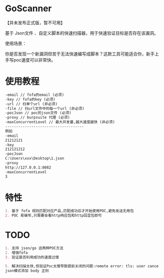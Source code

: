 # GoScanner 

【并未发布正式版，暂不可用】

基于 Json文件 、自定义脚本的快速扫描器，用于快速验证目标是否存在该漏洞。

使用场景：

你是否发现一个新漏洞但苦于无法快速编写成脚本？这款工具可能适合你，新手上手写poc速度可以非常快。



# 使用教程

```md
-email // fofa的email (必须)
-key // fofa的key (必须)
-url // 扫单个url (非必须)
-file // 扫url文件中的每一个url (非必须)
-pocJson // poc的json文件 (必须)
-proxy // burpsuite 代理 (必须)
-maxConcurrentLevel // 最大并发量,越大速度越快 (非必须)
------------------------------------
例如
-email
21212121
-key
212121212
-pocJson
C:\Users\xxx\Desktop\1.json
-proxy
http://127.0.0.1:8082
-maxConcurrentLevel
3
```



# 特性

```md
1. 基于 fofa 规则匹配对应产品,匹配成功后才开始使用POC,避免发送无用包
2. POC 易编写,只需要会看http响应包和http回显包即可
```



# TODO

```md
1. 支持 json/go 这两种POC方法
2. 增强fofa
3. 验证是否利用成功的速度过慢

5. 解决扫描太快,但验证Poc太慢导致提前关闭的问题:remote error: tls: user canceled 
json模式添加 body 正则
```

